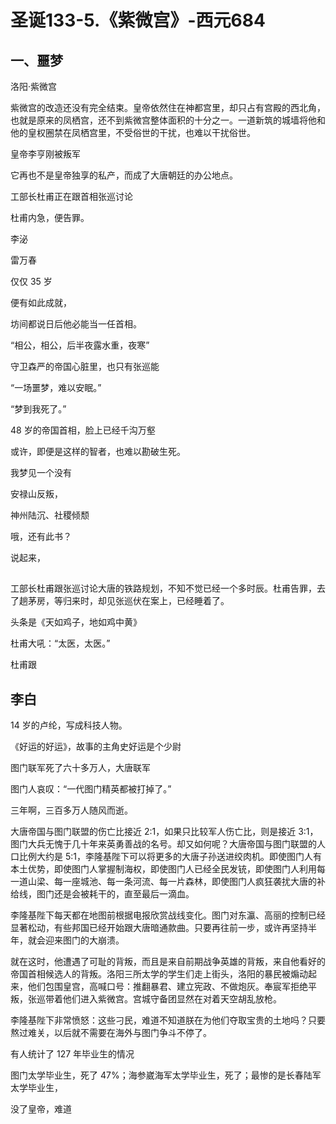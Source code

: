 # 圣诞133-5.《紫微宫》-西元684

## 一、噩梦

洛阳·紫微宫

紫微宫的改造还没有完全结束。皇帝依然住在神都宫里，却只占有宫殿的西北角，也就是原来的凤栖宫，还不到紫微宫整体面积的十分之一。一道新筑的城墙将他和他的皇权圈禁在凤栖宫里，不受俗世的干扰，也难以干扰俗世。

皇帝李亨刚被叛军

它再也不是皇帝独享的私产，而成了大唐朝廷的办公地点。

工部长杜甫正在跟首相张巡讨论

杜甫内急，便告罪。

李泌

雷万春

仅仅 35 岁

便有如此成就，

坊间都说日后他必能当一任首相。

“相公，相公，后半夜露水重，夜寒”

守卫森严的帝国心脏里，也只有张巡能

“一场噩梦，难以安眠。”

“梦到我死了。”

48 岁的帝国首相，脸上已经千沟万壑

或许，即便是这样的智者，也难以勘破生死。

我梦见一个没有

安禄山反叛，

神州陆沉、社稷倾颓

哦，还有此书？

说起来，

## 

工部长杜甫跟张巡讨论大唐的铁路规划，不知不觉已经一个多时辰。杜甫告罪，去了趟茅房，等归来时，却见张巡伏在案上，已经睡着了。

头条是《天如鸡子，地如鸡中黄》

杜甫大吼：“太医，太医。”

杜甫跟

## 李白

14 岁的卢纶，写成科技人物。

《好运的好运》，故事的主角史好运是个少尉

图门联军死了六十多万人，大唐联军

图门人哀叹：“一代图门精英都被打掉了。”

三年啊，三百多万人随风而逝。

大唐帝国与图门联盟的伤亡比接近 2:1，如果只比较军人伤亡比，则是接近 3:1，图门大兵无愧于几十年来英勇善战的名号。却又如何呢？大唐帝国与图门联盟的人口比例大约是 5:1，李隆基陛下可以将更多的大唐子孙送进绞肉机。即使图门人有本土优势，即使图门人掌握制海权，即使图门人已经全民发铳，即使图门人利用每一道山梁、每一座城池、每一条河流、每一片森林，即使图门人疯狂袭扰大唐的补给线，图门还是会被耗干的，直至最后一滴血。

李隆基陛下每天都在地图前根据电报欣赏战线变化。图门对东瀛、高丽的控制已经显著松动，有些邦国已经开始跟大唐暗通款曲。只要再往前一步，或许再坚持半年，就会迎来图门的大崩溃。

就在这时，他遭遇了可耻的背叛，而且是来自前期战争英雄的背叛，来自他看好的帝国首相候选人的背叛。洛阳三所太学的学生们走上街头，洛阳的暴民被煽动起来，他们包围皇宫，高喊口号：推翻暴君、建立宪政、不做炮灰。奉宸军拒绝平叛，张巡带着他们进入紫微宫。宫城守备团显然在对着天空胡乱放枪。

李隆基陛下非常愤怒：这些刁民，难道不知道朕在为他们夺取宝贵的土地吗？只要熬过难关，以后就不需要在海外与图门争斗不停了。




有人统计了 127 年毕业生的情况

图门太学毕业生，死了 47%；海参崴海军太学毕业生，死了；最惨的是长春陆军太学毕业生，

没了皇帝，难道